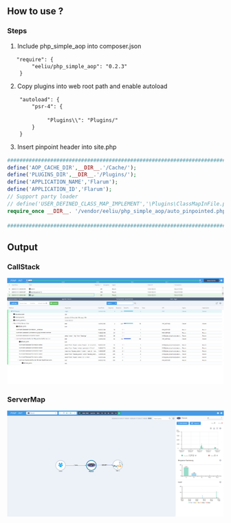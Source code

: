 ﻿## How to use ?

### Steps

1. Include php_simple_aop into composer.json
 
```
   "require": {
        "eeliu/php_simple_aop": "0.2.3"
    }
```

2. Copy plugins into web root path and enable autoload

```
    "autoload": {
        "psr-4": {
            
             "Plugins\\": "Plugins/"
        }
    }
```

3. Insert pinpoint header into site.php

``` php
#####################################################################################
define('AOP_CACHE_DIR',__DIR__.'/Cache/');
define('PLUGINS_DIR',__DIR__.'/Plugins/');
define('APPLICATION_NAME','Flarum');
define('APPLICATION_ID','Flarum');
// Support party loader
// define('USER_DEFINED_CLASS_MAP_IMPLEMENT','\Plugins\ClassMapInFile.php');
require_once __DIR__. '/vendor/eeliu/php_simple_aop/auto_pinpointed.php';

#####################################################################################
```

## Output

### CallStack
![CallStack](images/Flarum_callstack.png)

### ServerMap
![CallStack](images/Flarum_readme.png)
